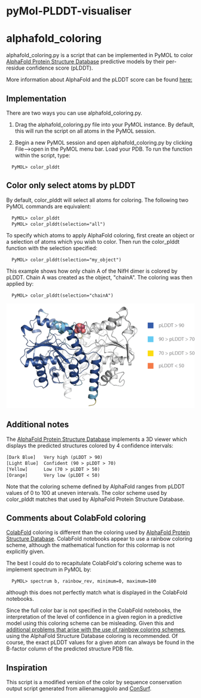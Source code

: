 # pyMol-PLDDT-visualiser
# alphafold_coloring

alphafold_coloring.py is a script that can be implemented in PyMOL to color [AlphaFold Protein Structure Database](https://alphafold.ebi.ac.uk) predictive models by their per-residue confidence score (pLDDT).

More information about AlphaFold and the pLDDT score can be found [here:](https://www.nature.com/articles/s41586-021-03819-2)


## Implementation

There are two ways you can use alphafold_coloring.py.

1. Drag the alphafold_coloring.py file into your PyMOL instance. By default, this will run the script on all atoms in the PyMOL session.

2. Begin a new PyMOL session and open alphafold_coloring.py by clicking File-->open in the PyMOL menu bar. Load your PDB. To run the function within the script, type:
```
  PyMOL> color_plddt
```

## Color only select atoms by pLDDT

By default, color_plddt will select all atoms for coloring. The following two PyMOL commands are equivalent:
```
  PyMOL> color_plddt
  PyMOL> color_plddt(selection="all")
```

To specify which atoms to apply AlphaFold coloring, first create an object or a selection of atoms which you wish to color. Then run the color_plddt function with the selection specified:
```
  PyMOL> color_plddt(selection="my_object")
```

This example shows how only chain A of the NifH dimer is colored by pLDDT. Chain A was created as the object, "chainA". The coloring was then applied by:
```
  PyMOL> color_plddt(selection="chainA")
```
![example image](https://github.com/ailienamaggiolo/alphafold_coloring/blob/main/nifH_dimer_example_v3.png)

## Additional notes

The [AlphaFold Protein Structure Database](https://alphafold.ebi.ac.uk/) implements a 3D viewer which displays the predicted structures colored by 4 confidence intervals:

```
[Dark Blue]   Very high (pLDDT > 90)
[Light Blue]  Confident (90 > pLDDT > 70)
[Yellow]      Low (70 > pLDDT > 50)
[Orange]      Very low (pLDDT < 50)
```

Note that the coloring scheme defined by AlphaFold ranges from pLDDT values of 0 to 100 at uneven intervals. The color scheme used by color_plddt matches that used by AlphaFold Protein Structure Database.


## Comments about ColabFold coloring

[ColabFold](https://github.com/sokrypton/ColabFold) coloring is different than the coloring used by [AlphaFold Protein Structure Database](https://alphafold.ebi.ac.uk). ColabFold notebooks appear to use a rainbow coloring scheme, although the mathematical function for this colormap is not explicitly given.

The best I could do to recapitulate ColabFold's coloring scheme was to implement spectrum in PyMOL by:
```
  PyMOL> spectrum b, rainbow_rev, minimum=0, maximum=100
```
although this does not perfectly match what is displayed in the ColabFold notebooks.

Since the full color bar is not specified in the ColabFold notebooks, the interpretation of the level of confidence in a given region in a predictive model using this coloring scheme can be misleading. Given this and [additional problems that arise with the use of rainbow coloring schemes](https://www.biorxiv.org/content/10.1101/2020.09.22.308593v1), using the AlphaFold Structure Database coloring is recommended. Of course, the exact pLDDT values for a given atom can always be found in the B-factor column of the predicted structure PDB file.


## Inspiration

This script is a modified version of the color by sequence conservation output script generated from ailienamaggiolo
and [ConSurf](https://consurf.tau.ac.il).
